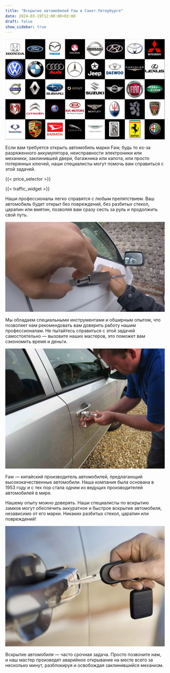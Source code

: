 ```yaml
---
title: "Вскрытие автомобилей Faw в Санкт-Петербурге"
date: 2024-03-19T12:00:00+03:00
draft: false
show_sidebar: true
---
```


![логотипы авто](../car_logo.jpg)

Если вам требуется открыть автомобиль марки Faw, будь то из-за разряженного аккумулятора, неисправности электроники или механики, заклинившей двери, багажника или капота, или просто потерянных ключей, наши специалисты могут помочь вам справиться с этой задачей.

{{< price_selector >}}

{{< traffic_widget >}}

Наши профессионалы легко справятся с любым препятствием. Ваш автомобиль будет открыт без повреждений, без разбитых стекол, царапин или вмятин, позволяя вам сразу сесть за руль и продолжить свой путь.

![вскрытие машины без повреждений](../car.jpg)

Мы обладаем специальными инструментами и обширным опытом, что позволяет нам рекомендовать вам доверить работу нашим профессионалам. Не пытайтесь справиться с этой задачей самостоятельно — вызовите наших мастеров, это поможет вам сэкономить время и деньги.

![процесс вскртия авто](../car_open.jpg)

Faw — китайский производитель автомобилей, предлагающий высококачественные автомобили. Наша компания была основана в 1953 году и с тех пор стала одним из ведущих производителей автомобилей в мире.

Нашему опыту можно доверять. Наши специалисты по вскрытию замков могут обеспечить аккуратное и быстрое вскрытие автомобиля, независимо от его марки. Никаких разбитых стекол, царапин или повреждений!

![Ключ от автомобиля](../car_key.jpg)

Вскрытие автомобиля — часто срочная задача. Просто позвоните нам, и наш мастер произведет аварийное открывание на месте всего за несколько минут, разблокируя и освобождая заклинившийся механизм.